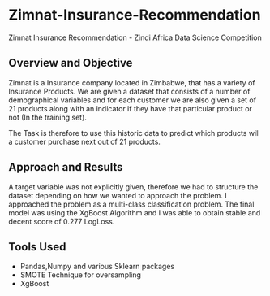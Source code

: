 # Zimnat-Insurance-Recommendation
Zimnat Insurance Recommendation - Zindi Africa Data Science Competition


## Overview and Objective

Zimnat is a Insurance company located in Zimbabwe, that has a variety of Insurance Products.
We are given a dataset that consists of a number of demographical variables and for each customer we are also given a set of 21 products along with an indicator if they have that particular product or not (In the training set).

The Task is therefore to use this historic data to predict which products will a customer purchase next out of 21 products.


## Approach and Results

A target variable was not explicitly given, therefore we had to structure the dataset depending on how we wanted to approach the problem.
I approached the problem as a multi-class classification problem. The final model was using the XgBoost Algorithm and I was able to obtain stable and decent score of 0.277 LogLoss.


## Tools Used

- Pandas,Numpy and various Sklearn packages
- SMOTE Technique for oversampling
- XgBoost


